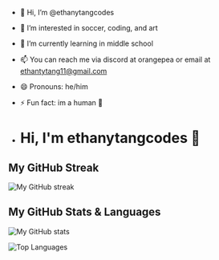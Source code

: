 - 👋 Hi, I’m @ethanytangcodes
- 👀 I’m interested in soccer, coding, and art
- 🌱 I’m currently learning in middle school 
- 📫 You can reach me via discord at orangepea or email at ethantytang11@gmail.com
- 😄 Pronouns: he/him
- ⚡ Fun fact: im a human 🤯

- # Hi, I'm ethanytangcodes 👋

## My GitHub Streak
![My GitHub streak](https://github-readme-streak-stats.herokuapp.com/?user=ethanytangcodes&theme=dark)

## My GitHub Stats & Languages
![My GitHub stats](https://github-readme-stats.vercel.app/api?username=ethanytangcodes&show_icons=true&theme=dark)

![Top Languages](https://github-readme-stats.vercel.app/api/top-langs/?username=ethanytangcodes&layout=compact&theme=dark)
 

<!---
ethanytangcodes/ethanytangcodes is a ✨ special ✨ repository because its `README.md` (this file) appears on your GitHub profile.
You can click the Preview link to take a look at your changes.
--->
